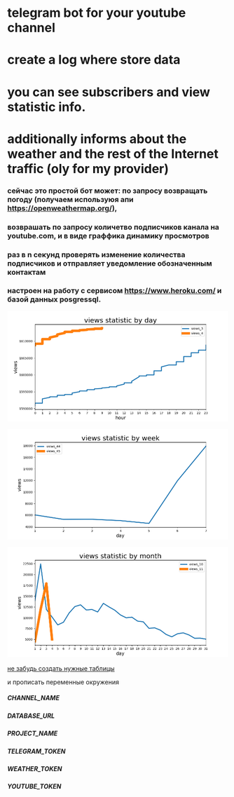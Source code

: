 # telegram bot for your youtube channel
# create a log where store data
# you can see subscribers and view statistic info.
# additionally informs about the weather and the rest of the Internet traffic (oly for my provider)


### сейчас это простой бот может: по запросу возвращать погоду (получаем используюя апи https://openweathermap.org/),
### возврашать по запросу количетво подписчиков канала на youtube.com, и в виде граффика динамику просмотров
### раз в n секунд проверять изменение количества подписчиков и отправляет уведомление обозначенным контактам
### настроен на работу с сервисом https://www.heroku.com/ и базой данных posgressql.

![day stat](readme/day.png)

![week stat](readme/week.png)

![month stat](readme/month.png)

[не забудь создать нужные таблицы](../database_sample/make_main_tables.sql)

и прописать переменные окружения
##### CHANNEL_NAME
##### DATABASE_URL
##### PROJECT_NAME
##### TELEGRAM_TOKEN
##### WEATHER_TOKEN
##### YOUTUBE_TOKEN
